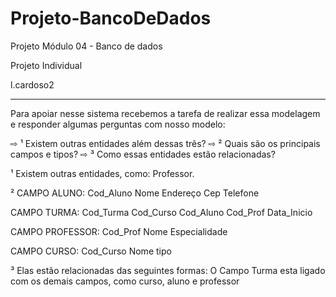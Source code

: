 # Projeto-BancoDeDados

Projeto Módulo 04 - Banco de dados

Projeto Individual

l.cardoso2

______________________________________________________________________________________________

Para apoiar nesse sistema recebemos a tarefa de realizar essa modelagem
e responder algumas perguntas com nosso modelo:


⇨ ¹ Existem outras entidades além dessas três?
⇨ ² Quais são os principais campos e tipos?
⇨ ³ Como essas entidades estão relacionadas?

¹ Existem outras entidades, como: Professor.

² CAMPO ALUNO:
    Cod_Aluno
    Nome
    Endereço
    Cep
    Telefone
    
  CAMPO TURMA:
    Cod_Turma
    Cod_Curso
    Cod_Aluno
    Cod_Prof
    Data_Inicio
    
  CAMPO PROFESSOR:
    Cod_Prof
    Nome
    Especialidade
    
    
  CAMPO CURSO:
    Cod_Curso
    Nome
    tipo

³ Elas estão relacionadas das seguintes formas:
    O Campo Turma esta ligado com os demais campos, como curso, aluno e professor


 

